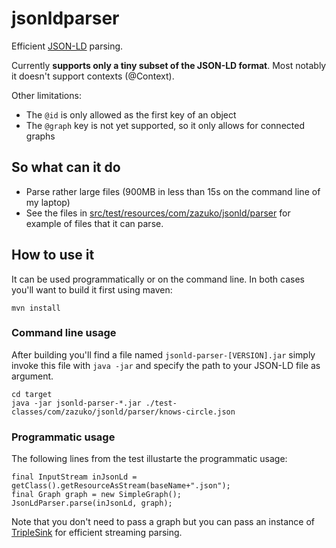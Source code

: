 # jsonldparser

Efficient [JSON-LD](http://json-ld.org/) parsing.

Currently **supports only a tiny subset of the JSON-LD format**. Most notably it 
doesn't support contexts (@Context).

Other limitations:
- The `@id` is only allowed as the first key of an object
- The `@graph` key is not yet supported, so it only allows for connected graphs
 

## So what can it do

- Parse rather large files (900MB in less than 15s on the command line of my laptop)
- See the files in [src/test/resources/com/zazuko/jsonld/parser](src/test/resources/com/zazuko/jsonld/parser) for example of files that it can parse.
 
## How to use it

It can be used programmatically or on the command line. In both cases you'll 
want to build it first using maven:

    mvn install

### Command line usage

After building you'll find a file named `jsonld-parser-[VERSION].jar` simply 
invoke this file with `java -jar` and specify the path to your JSON-LD file as 
argument.

    cd target
    java -jar jsonld-parser-*.jar ./test-classes/com/zazuko/jsonld/parser/knows-circle.json


### Programmatic usage

The following lines from the test illustarte the programmatic usage:

```
final InputStream inJsonLd = getClass().getResourceAsStream(baseName+".json");
final Graph graph = new SimpleGraph();
JsonLdParser.parse(inJsonLd, graph);
```

Note that you don't need to pass a graph but you can pass an instance of [TripleSink](src/main/java/com/zazuko/jsonld/parser/TripleSink.java) for efficient streaming parsing.
